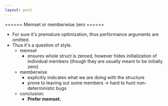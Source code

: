 ```yaml
---
layout: post
---
```


====== Memset or memberwise zero ======

  * For sure it's premature optimization, thus performance arguments are omitted.
  * Thus it's a question of style.
    * memset
      * ensures whole struct is zeroed, however hides initialization of individual members (though they are usually meant to be initially zero)
    * memberwise
      * explicitly indicates what we are doing with the structure
      * prone to leaving out some members -> hard to hunt non-deterministic bugs
    * conclusion:
      * **Prefer memset.**
